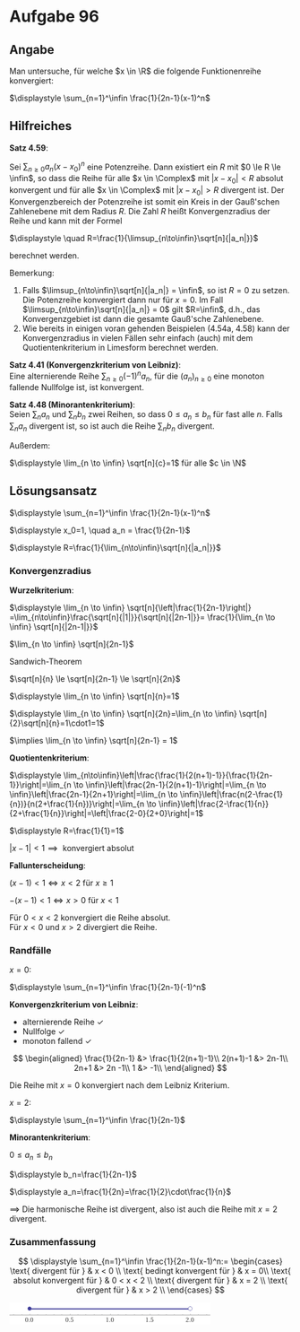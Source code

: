 # Aufgabe 96
## Angabe

Man untersuche, für welche $x \in \R$ die folgende Funktionenreihe konvergiert:

$\displaystyle \sum_{n=1}^\infin \frac{1}{2n-1}(x-1)^n$

## Hilfreiches

**Satz 4.59**:

Sei $\sum_{n \ge 0} a_n (x-x_0)^n$ eine Potenzreihe. Dann existiert ein $R$ mit $0 \le R \le \infin$, so dass die Reihe für alle $x \in \Complex$ mit $|x-x_0| < R$ absolut konvergent und für alle $x \in \Complex$ mit $|x-x_0| > R$ divergent ist. Der Konvergenzbereich der Potenzreihe ist somit ein Kreis in der Gauß'schen Zahlenebene mit dem Radius $R$. Die Zahl $R$ heißt Konvergenzradius der Reihe und kann mit der Formel

$\displaystyle \quad R=\frac{1}{\limsup_{n\to\infin}\sqrt[n]{|a_n|}}$

berechnet werden.

Bemerkung:
 
1. Falls $\limsup_{n\to\infin}\sqrt[n]{|a_n|} = \infin$, so ist $R = 0$ zu setzen. Die Potenzreihe konvergiert dann nur für $x=0$. Im Fall $\limsup_{n\to\infin}\sqrt[n]{|a_n|} = 0$ gilt $R=\infin$, d.h., das Konvergenzgebiet ist dann die gesamte Gauß'sche Zahlenebene.  
2. Wie bereits in einigen voran gehenden Beispielen (4.54a, 4.58) kann der Konvergenzradius in vielen Fällen sehr einfach (auch) mit dem Quotientenkriterium in Limesform berechnet werden.


**Satz 4.41 (Konvergenzkriterium von Leibniz)**: \
Eine alternierende Reihe $\sum_{n \ge 0}(-1)^n a_n$, für die $(a_n)_{n \ge0}$ eine monoton fallende Nullfolge ist, ist konvergent.

**Satz 4.48 (Minorantenkriterium)**: \
Seien $\sum_n a_n$ und $\sum_n b_n$ zwei Reihen, so dass $0 \le a_n \le b_n$ für fast alle $n$. Falls $\sum_n a_n$ divergent ist, so ist auch die Reihe $\sum_n b_n$ divergent.

Außerdem:

$\displaystyle \lim_{n \to \infin} \sqrt[n]{c}=1$ für alle $c \in \N$

## Lösungsansatz

$\displaystyle \sum_{n=1}^\infin \frac{1}{2n-1}(x-1)^n$

$\displaystyle x_0=1, \quad a_n = \frac{1}{2n-1}$

$\displaystyle R=\frac{1}{\lim_{n\to\infin}\sqrt[n]{|a_n|}}$

### Konvergenzradius

**Wurzelkriterium**:

$\displaystyle \lim_{n \to \infin} \sqrt[n]{\left|\frac{1}{2n-1}\right|} =\lim_{n\to\infin}\frac{\sqrt[n]{|1|}}{\sqrt[n]{|2n-1|}}= \frac{1}{\lim_{n \to \infin} \sqrt[n]{|2n-1|}}$

$\lim_{n \to \infin} \sqrt[n]{2n-1}$

Sandwich-Theorem

$\sqrt[n]{n} \le \sqrt[n]{2n-1} \le \sqrt[n]{2n}$

$\displaystyle \lim_{n \to \infin} \sqrt[n]{n}=1$

$\displaystyle \lim_{n \to \infin} \sqrt[n]{2n}=\lim_{n \to \infin} \sqrt[n]{2}\sqrt[n]{n}=1\cdot1=1$

$\implies \lim_{n \to \infin} \sqrt[n]{2n-1} = 1$

**Quotientenkriterium**:

$\displaystyle \lim_{n\to\infin}\left|\frac{\frac{1}{2(n+1)-1}}{\frac{1}{2n-1}}\right|=\lim_{n \to \infin}\left|\frac{2n-1}{2(n+1)-1}\right|=\lim_{n \to \infin}\left|\frac{2n-1}{2n+1}\right|=\lim_{n \to \infin}\left|\frac{n(2-\frac{1}{n})}{n(2+\frac{1}{n})}\right|=\lim_{n \to \infin}\left|\frac{2-\frac{1}{n}}{2+\frac{1}{n}}\right|=\left|\frac{2-0}{2+0}\right|=1$

$\displaystyle R=\frac{1}{1}=1$

$|x-1|<1 \implies \text{ konvergiert absolut}$

**Fallunterscheidung**:

$(x-1) < 1 \iff x < 2$ für $x \ge 1$ 

$-(x-1) < 1 \iff x > 0$ für $x < 1$

Für $0 < x < 2$ konvergiert die Reihe absolut.\
Für $x < 0$ und $x > 2$ divergiert die Reihe.


### Randfälle

$x=0$:

$\displaystyle \sum_{n=1}^\infin \frac{1}{2n-1}(-1)^n$

**Konvergenzkriterium von Leibniz**:
- alternierende Reihe $\checkmark$
- Nullfolge $\checkmark$
- monoton fallend $\checkmark$

$$
\begin{aligned}
\frac{1}{2n-1} &> \frac{1}{2(n+1)-1}\\
2(n+1)-1 &> 2n-1\\
2n+1 &> 2n -1\\
1 &> -1\\
\end{aligned}
$$

Die Reihe mit $x = 0$ konvergiert nach dem Leibniz Kriterium.

$x=2$:

$\displaystyle \sum_{n=1}^\infin \frac{1}{2n-1}$

**Minorantenkriterium**:

$0 \le a_n \le b_n$

$\displaystyle b_n=\frac{1}{2n-1}$

$\displaystyle a_n=\frac{1}{2n}=\frac{1}{2}\cdot\frac{1}{n}$

$\implies$ Die harmonische Reihe ist divergent, also ist auch die Reihe mit $x=2$ divergent.

### Zusammenfassung

$$
\displaystyle \sum_{n=1}^\infin \frac{1}{2n-1}(x-1)^n:=
\begin{cases}
\text{ divergent für } & x < 0 \\
\text{ bedingt konvergent für } & x = 0\\
\text{ absolut konvergent für } & 0 < x < 2 \\
\text{ divergent für } & x = 2 \\
\text{ divergent für } & x > 2 \\
\end{cases}
$$

![MSP71612045egf3diebh05f00003d3ch6f3bf13b56g.png](./media/MSP71612045egf3diebh05f00003d3ch6f3bf13b56g.gif)


